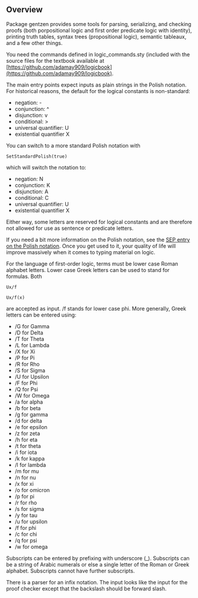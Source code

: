 ## Overview

Package gentzen provides some tools for parsing, serializing, and checking proofs (both porpositional logic and first order predicate logic with identity), printing truth tables, syntax trees (propositional logic), semantic tableaux, and a few other things.

You need the commands defined in logic\_commands.sty (included with the source files for the textbook available at [https://github.com/adamay909/logicbook](https://github.com/adamay909/logicbook).

The main entry points expect inputs as plain strings in the Polish notation. For historical reasons, the default for the logical constants is non-standard:

  - negation: -
  - conjunction: ^
  - disjunction: v
  - conditional: >
  - universal quantifier: U
  - existential quantifier X

You can switch to a more standard Polish notation with

	SetStandardPolish(true)

which will switch the notation to:

  - negation: N
  - conjunction: K
  - disjunction: A
  - conditional: C
  - universal quantifier: U
  - existential quantifier X

Either way, some letters are reserved for logical constants and are therefore not allowed for use as sentence or predicate letters.

If you need a bit more information on the Polish notation, see the [SEP entry on the Polish notation](https://plato.stanford.edu/entries/lukasiewicz/polish-notation.html). Once you get used to it, your quality of life will improve massively when it comes to typing material on logic.

For the language of first-order logic, terms must be lower case Roman alphabet letters. Lower case Greek letters can be used to stand for formulas. Both

	Ux/f

	Ux/f(x)

are accepted as input. /f stands for lower case phi. More generally, Greek letters can be entered using:

  - /G for Gamma
  - /D for Delta
  - /T for Theta
  - /L for Lambda
  - /X for Xi
  - /P for Pi
  - /R for Rho
  - /S for Sigma
  - /U for Upsilon
  - /F for Phi
  - /Q for Psi
  - /W for Omega
  - /a for alpha
  - /b for beta
  - /g for gamma
  - /d for delta
  - /e for epsilon
  - /z for zeta
  - /h for eta
  - /t for theta
  - /i for iota
  - /k for kappa
  - /l for lambda
  - /m for mu
  - /n for nu
  - /x for xi
  - /o for omicron
  - /p for pi
  - /r for rho
  - /s for sigma
  - /y for tau
  - /u for upsilon
  - /f for phi
  - /c for chi
  - /q for psi
  - /w for omega

Subscripts can be entered by prefixing with underscore (\_). Subscripts can be a string of Arabic numerals or else a single letter of the Roman or Greek alphabet. Subscripts cannot have further subscripts.

There is a parser for an infix notation. The input looks like the input for the proof checker except that the backslash should be forward slash.


